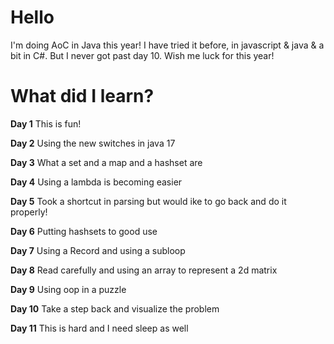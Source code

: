 # Hello

I'm doing AoC in Java this year! I have tried it before, in javascript & java & a bit in C#. But I never got past day 10. Wish me luck for this year!

# What did I learn?

**Day 1**
This is fun!

**Day 2**
Using the new switches in java 17

**Day 3**
What a set and a map and a hashset are

**Day 4**
Using a lambda is becoming easier

**Day 5**
Took a shortcut in parsing but would ike to go back and do it properly!

**Day 6**
Putting hashsets to good use

**Day 7**
Using a Record and using a subloop

**Day 8**
Read carefully and using an array to represent a 2d matrix

**Day 9**
Using oop in a puzzle

**Day 10**
Take a step back and visualize the problem

**Day 11**
This is hard and I need sleep as well